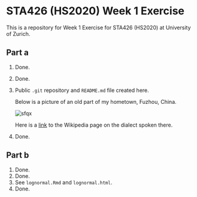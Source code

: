 # STA426 (HS2020) Week 1 Exercise

This is a repository for Week 1 Exercise for STA426 (HS2020) at University of Zurich.

## Part a

1. Done.
2. Done.
3. Public `.git` repository and `README.md` file created here.

   Below is a picture of an old part of my hometown, Fuzhou, China.

   ![sfqx](https://github.com/zehaosu/sta426hs2020_temp/data/sfqx.jpg "Sanfang Qixiang")

   Here is a [link](https://en.wikipedia.org/wiki/Fuzhou_dialect) to the Wikipedia page on the dialect spoken there.
4. Done.

## Part b

1. Done.
2. Done.
3. See `lognormal.Rmd` and `lognormal.html`.
4. Done.
